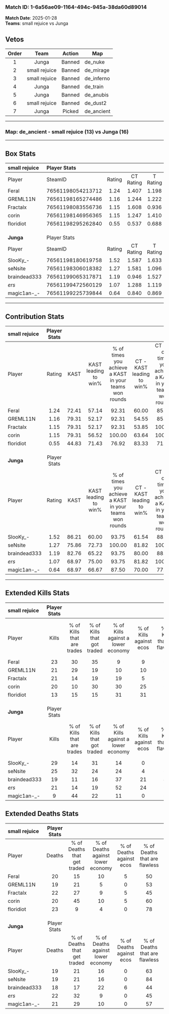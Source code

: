 ### Match ID: 1-6a56ae09-1164-494c-945a-38da60d89014  
**Match Date**: 2025-01-28  
**Teams**: small rejuice vs Junga  

## Vetos  

| Order | Team | Action | Map |
| :---: | :--: | :----: | --- |
| 1 | Junga | Banned | de_nuke |
| 2 | small rejuice | Banned | de_mirage |
| 3 | small rejuice | Banned | de_inferno |
| 4 | Junga | Banned | de_train |
| 5 | Junga | Banned | de_anubis |
| 6 | small rejuice | Banned | de_dust2 |
| 7 | Junga | Picked | de_ancient |

---  

### **Map**: de_ancient - small rejuice (13) vs Junga (16)  
---  

## Box Stats  

| **small rejuice** | Player Stats      |        |           |          |       |      |       |         |        |      |     |
| :- | :- | :-: | :-: | :-: | :-: | :-: | :-: | :-: | :-: | :-: | :-: |
| Player            | SteamID           | Rating | CT Rating | T Rating | KAST  | ADR  | Kills | Assists | Deaths | K/D  | HS% |
| Feral             | 76561198054213712 |  1.24  |   1.407   |  1.198   | 72.41 | 93.5 |  23   |    9    |   20   | 1.15 | 60  |
| GREML11N          | 76561198165274486 |  1.16  |   1.244   |  1.222   | 79.31 | 68.0 |  21   |    7    |   19   | 1.11 | 61  |
| Fractalx          | 76561198083556736 |  1.15  |   1.608   |  0.936   | 79.31 | 83.2 |  21   |    6    |   22   | 0.95 | 52  |
| corin             | 76561198146956365 |  1.15  |   1.247   |  1.410   | 79.31 | 80.4 |  20   |    8    |   20   | 1.00 | 45  |
| floridiot         | 76561198295262840 |  0.55  |   0.537   |  0.688   | 44.83 | 56.7 |  13   |    5    |   23   | 0.57 | 46  |
|                   |                   |        |           |          |       |      |       |         |        |      |     |
|                   |                   |        |           |          |       |      |       |         |        |      |     |
|                   |                   |        |           |          |       |      |       |         |        |      |     |
| **Junga**         | Player Stats      |        |           |          |       |      |       |         |        |      |     |
| Player            | SteamID           | Rating | CT Rating | T Rating | KAST  | ADR  | Kills | Assists | Deaths | K/D  | HS% |
| SlooKy_-          | 76561198180619758 |  1.52  |   1.587   |  1.633   | 86.21 | 93.4 |  29   |    5    |   19   | 1.53 | 72  |
| seNsite           | 76561198306018382 |  1.27  |   1.581   |  1.096   | 75.86 | 76.0 |  25   |    5    |   19   | 1.32 | 48  |
| braindead333      | 76561199065317871 |  1.19  |   0.946   |  1.527   | 82.76 | 83.1 |  19   |    8    |   18   | 1.06 | 63  |
| _ers_             | 76561199472560129 |  1.07  |   1.288   |  1.119   | 68.97 | 80.0 |  21   |    8    |   22   | 0.95 | 33  |
| magic1an-_-       | 76561199225739844 |  0.64  |   0.840   |  0.869   | 68.97 | 53.2 |   9   |    8    |   21   | 0.43 | 33  |
---  

## Contribution Stats  

| **small rejuice** | Player Stats |       |                      |                                                        |                           |                                                             |                          |                                                            |
| :- | :-: | :-: | :-: | :-: | :-: | :-: | :-: | :-: |
| Player            |    Rating    | KAST  | KAST leading to win% | % of times you achieve a KAST in your teams won rounds | CT - KAST leading to win% | CT - % of times you achieve a KAST in your teams won rounds | T - KAST leading to win% | T - % of times you achieve a KAST in your teams won rounds |
| Feral             |     1.24     | 72.41 |        57.14         |                         92.31                          |           60.00           |                            85.71                            |          54.55           |                           100.00                           |
| GREML11N          |     1.16     | 79.31 |        52.17         |                         92.31                          |           54.55           |                            85.71                            |          50.00           |                           100.00                           |
| Fractalx          |     1.15     | 79.31 |        52.17         |                         92.31                          |           53.85           |                           100.00                            |          50.00           |                           83.33                            |
| corin             |     1.15     | 79.31 |        56.52         |                         100.00                         |           63.64           |                           100.00                            |          50.00           |                           100.00                           |
| floridiot         |     0.55     | 44.83 |        71.43         |                         76.92                          |           83.33           |                            71.43                            |          62.50           |                           83.33                            |
|                   |              |       |                      |                                                        |                           |                                                             |                          |                                                            |
|                   |              |       |                      |                                                        |                           |                                                             |                          |                                                            |
|                   |              |       |                      |                                                        |                           |                                                             |                          |                                                            |
| **Junga**         | Player Stats |       |                      |                                                        |                           |                                                             |                          |                                                            |
| Player            |    Rating    | KAST  | KAST leading to win% | % of times you achieve a KAST in your teams won rounds | CT - KAST leading to win% | CT - % of times you achieve a KAST in your teams won rounds | T - KAST leading to win% | T - % of times you achieve a KAST in your teams won rounds |
| SlooKy_-          |     1.52     | 86.21 |        60.00         |                         93.75                          |           61.54           |                            88.89                            |          58.33           |                           100.00                           |
| seNsite           |     1.27     | 75.86 |        72.73         |                         100.00                         |           81.82           |                           100.00                            |          63.64           |                           100.00                           |
| braindead333      |     1.19     | 82.76 |        65.22         |                         93.75                          |           80.00           |                            88.89                            |          53.85           |                           100.00                           |
| _ers_             |     1.07     | 68.97 |        75.00         |                         93.75                          |           81.82           |                           100.00                            |          66.67           |                           85.71                            |
| magic1an-_-       |     0.64     | 68.97 |        66.67         |                         87.50                          |           70.00           |                            77.78                            |          63.64           |                           100.00                           |
---  

## Extended Kills Stats  

| **small rejuice** | Player Stats |                            |                            |                                    |                         |                              |                                 |                                       |                    |           |
| :- | :-: | :-: | :-: | :-: | :-: | :-: | :-: | :-: | :-: | :-: |
| Player            |    Kills     | % of Kills that are trades | % of Kills that got traded | % of Kills against a lower economy | % of Kills against ecos | % of Kills that are flawless | % of Kills that are close duels | % of Kills that are assisted by flash | Pistol Round Kills | AWP Kills |
| Feral             |      23      |             30             |             35             |                 9                  |            9            |              61              |                4                |                  17                   |         3          |     1     |
| GREML11N          |      21      |             29             |             19             |                 10                 |           10            |              62              |                0                |                  10                   |         2          |     0     |
| Fractalx          |      21      |             14             |             19             |                 19                 |            5            |              52              |                0                |                   0                   |         1          |     0     |
| corin             |      20      |             10             |             30             |                 30                 |           25            |              60              |                5                |                   0                   |         1          |     0     |
| floridiot         |      13      |             15             |             15             |                 31                 |           31            |              54              |               15                |                   0                   |         3          |     0     |
|                   |              |                            |                            |                                    |                         |                              |                                 |                                       |                    |           |
|                   |              |                            |                            |                                    |                         |                              |                                 |                                       |                    |           |
|                   |              |                            |                            |                                    |                         |                              |                                 |                                       |                    |           |
| **Junga**         | Player Stats |                            |                            |                                    |                         |                              |                                 |                                       |                    |           |
| Player            |    Kills     | % of Kills that are trades | % of Kills that got traded | % of Kills against a lower economy | % of Kills against ecos | % of Kills that are flawless | % of Kills that are close duels | % of Kills that are assisted by flash | Pistol Round Kills | AWP Kills |
| SlooKy_-          |      29      |             14             |             31             |                 14                 |            0            |              59              |               10                |                   0                   |         3          |     0     |
| seNsite           |      25      |             32             |             24             |                 24                 |            4            |              60              |               12                |                   4                   |         2          |     4     |
| braindead333      |      19      |             11             |             16             |                 37                 |           21            |              47              |               11                |                  16                   |         0          |     0     |
| _ers_             |      21      |             14             |             19             |                 52                 |           24            |              67              |                5                |                   5                   |         0          |     0     |
| magic1an-_-       |      9       |             44             |             22             |                 11                 |            0            |              67              |               22                |                   0                   |         1          |     0     |
## Extended Deaths Stats  

| **small rejuice** | Player Stats |                             |                                   |                          |                               |                            |                           |               |
| :- | :-: | :-: | :-: | :-: | :-: | :-: | :-: | :-: |
| Player            |    Deaths    | % of Deaths that get traded | % of Deaths against lower economy | % of Deaths against ecos | % of Deaths that are flawless | % of Deaths that are close | % of Deaths while blinded | Deaths to AWP |
| Feral             |      20      |             15              |                10                 |            5             |              50               |             10             |            10             |       2       |
| GREML11N          |      19      |             21              |                 5                 |            0             |              53               |             11             |             0             |       0       |
| Fractalx          |      22      |             27              |                 9                 |            5             |              45               |             5              |             0             |       0       |
| corin             |      20      |             45              |                10                 |            5             |              60               |             15             |             5             |       1       |
| floridiot         |      23      |              9              |                 4                 |            0             |              78               |             13             |             9             |       1       |
|                   |              |                             |                                   |                          |                               |                            |                           |               |
|                   |              |                             |                                   |                          |                               |                            |                           |               |
|                   |              |                             |                                   |                          |                               |                            |                           |               |
| **Junga**         | Player Stats |                             |                                   |                          |                               |                            |                           |               |
| Player            |    Deaths    | % of Deaths that get traded | % of Deaths against lower economy | % of Deaths against ecos | % of Deaths that are flawless | % of Deaths that are close | % of Deaths while blinded | Deaths to AWP |
| SlooKy_-          |      19      |             21              |                16                 |            0             |              63               |             5              |             0             |       0       |
| seNsite           |      19      |             21              |                16                 |            0             |              84               |             0              |             0             |       0       |
| braindead333      |      18      |             17              |                22                 |            6             |              44               |             6              |            11             |       0       |
| _ers_             |      22      |             32              |                 9                 |            0             |              45               |             9              |            14             |       1       |
| magic1an-_-       |      21      |             29              |                10                 |            0             |              57               |             0              |             5             |       0       |
